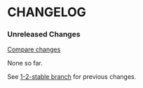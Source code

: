 # CHANGELOG

### Unreleased Changes

[Compare changes](https://github.com/codevise/pageflow-before-after/compare/1-2-stable...master)

None so far.

See
[1-2-stable branch](https://github.com/codevise/pageflow-before-after/blob/1-2-stable/CHANGELOG.md)
for previous changes.
